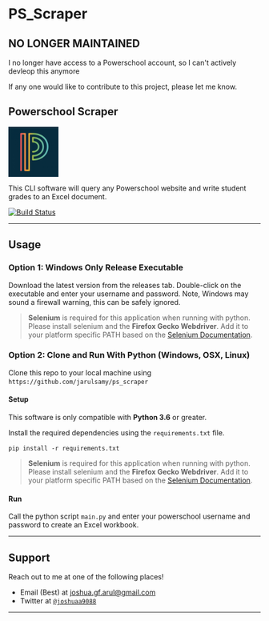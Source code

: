 # PS_Scraper

## NO LONGER MAINTAINED

I no longer have access to a Powerschool account, so I can't actively devleop this anymore

If any one would like to contribute to this project, please let me know.

## Powerschool Scraper

<img src=ps_logo.jpg width=100 height=100 align="middle">

This CLI software will query any Powerschool website and write student grades to an Excel document.

[![Build Status](https://travis-ci.org/jarulsamy/ps_scraper.svg?branch=master)](https://travis-ci.org/jarulsamy/ps_scraper.svg?branch=master)

---

## Usage

### Option 1: Windows Only Release Executable
Download the latest version from the releases tab. Double-click on the executable and enter your username and password. Note, Windows may sound a firewall warning, this can be safely ignored.

> **Selenium** is required for this application when running with python. Please install selenium and the **Firefox Gecko Webdriver**. Add it to your platform specific PATH based on the [Selenium Documentation](https://selenium-python.readthedocs.io/index.html).


### Option 2: Clone and Run With Python (Windows, OSX, Linux)

Clone this repo to your local machine using `https://github.com/jarulsamy/ps_scraper`

#### Setup

This software is only compatible with **Python 3.6** or greater.

Install the required dependencies using the `requirements.txt` file.

```
pip install -r requirements.txt
```

> **Selenium** is required for this application when running with python. Please install selenium and the **Firefox Gecko Webdriver**. Add it to your platform specific PATH based on the [Selenium Documentation](https://selenium-python.readthedocs.io/index.html).

#### Run

Call the python script `main.py` and enter your powerschool username and password to create an Excel workbook.

---

## Support

Reach out to me at one of the following places!

- Email (Best) at joshua.gf.arul@gmail.com
- Twitter at <a href="http://twitter.com/joshuaa9088" target="_blank">`@joshuaa9088`</a>

---
